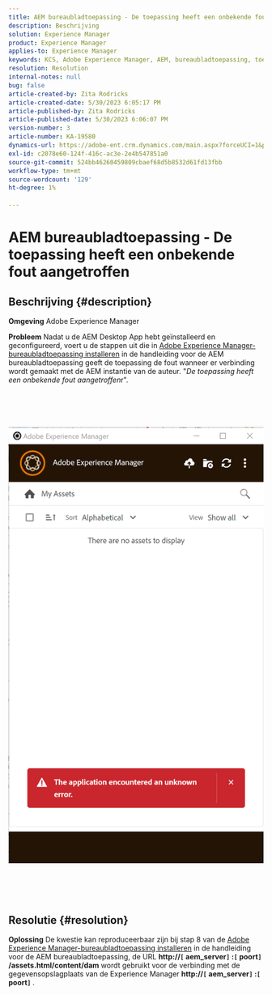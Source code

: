 ```yaml
---
title: AEM bureaubladtoepassing - De toepassing heeft een onbekende fout aangetroffen
description: Beschrijving
solution: Experience Manager
product: Experience Manager
applies-to: Experience Manager
keywords: KCS, Adobe Experience Manager, AEM, bureaubladtoepassing, toepassing heeft een onbekende fout aangetroffen, Veelgestelde vragen
resolution: Resolution
internal-notes: null
bug: false
article-created-by: Zita Rodricks
article-created-date: 5/30/2023 6:05:17 PM
article-published-by: Zita Rodricks
article-published-date: 5/30/2023 6:06:07 PM
version-number: 3
article-number: KA-19580
dynamics-url: https://adobe-ent.crm.dynamics.com/main.aspx?forceUCI=1&pagetype=entityrecord&etn=knowledgearticle&id=37f9b183-14ff-ed11-8f6e-6045bd006b25
exl-id: c2078e60-124f-416c-ac3e-2e4b547851a0
source-git-commit: 524bb46260459809cbaef68d5b8532d61fd13fbb
workflow-type: tm+mt
source-wordcount: '129'
ht-degree: 1%

---
```


# AEM bureaubladtoepassing - De toepassing heeft een onbekende fout aangetroffen

## Beschrijving {#description}


<b>Omgeving</b>
Adobe Experience Manager

<b>Probleem</b>
Nadat u de AEM Desktop App hebt geïnstalleerd en geconfigureerd, voert u de stappen uit die in [Adobe Experience Manager-bureaubladtoepassing installeren](https://experienceleague.adobe.com/docs/experience-manager-desktop-app/using/install-upgrade.html?lang=en#install-v2) in de handleiding voor de AEM bureaubladtoepassing geeft de toepassing de fout wanneer er verbinding wordt gemaakt met de AEM instantie van de auteur. &quot;*De toepassing heeft een onbekende fout aangetroffen*r&quot;.
<br><br><br> <br><br> ![](assets/___42f9b183-14ff-ed11-8f6e-6045bd006b25___.png)<br><br> <br><br> 

## Resolutie {#resolution}


<b>Oplossing</b>
De kwestie kan reproduceerbaar zijn bij stap 8 van de [Adobe Experience Manager-bureaubladtoepassing installeren](https://experienceleague.adobe.com/docs/experience-manager-desktop-app/using/install-upgrade.html?lang=en#install-v2) in de handleiding voor de AEM bureaubladtoepassing, de URL <b>http://`[` aem_server`]` :`[` poort`]` /assets.html/content/dam</b> wordt gebruikt voor de verbinding met de gegevensopslagplaats van de Experience Manager <b>http://`[` aem_server`]` :`[` poort`]` </b>.
